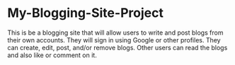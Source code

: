 # My-Blogging-Site-Project
This is be a blogging site that will allow users to write and post blogs from their own accounts. They will sign in using Google or other profiles. They can create, edit, post, and/or remove blogs. Other users can read the blogs and also like or comment on it.

